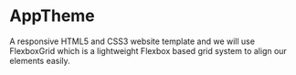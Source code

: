 # AppTheme

A responsive HTML5 and CSS3 website template and we will use FlexboxGrid which is a lightweight Flexbox based grid system to align our elements easily.
